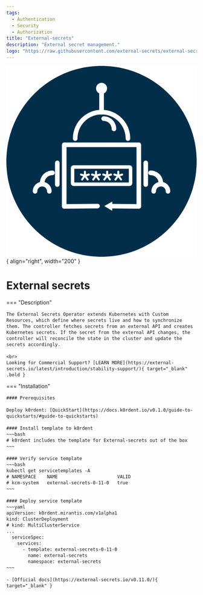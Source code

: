 ```yaml
---
tags:
  - Authentication 
  - Security 
  - Authorization
title: "External-secrets"
description: "External secret management."
logo: "https://raw.githubusercontent.com/external-secrets/external-secrets/main/assets/eso-logo-large.png"
---
```

![logo](https://raw.githubusercontent.com/external-secrets/external-secrets/main/assets/eso-logo-large.png){ align="right", width="200" }
# External secrets

=== "Description"

    The External Secrets Operator extends Kubernetes with Custom Resources, which define where secrets live and how to synchronize them. The controller fetches secrets from an external API and creates Kubernetes secrets. If the secret from the external API changes, the controller will reconcile the state in the cluster and update the secrets accordingly.

    <br>
    Looking for Commercial Support? [LEARN MORE](https://external-secrets.io/latest/introduction/stability-support/){ target="_blank" .bold }
    

=== "Installation"

    #### Prerequisites

    Deploy k0rdent: [QuickStart](https://docs.k0rdent.io/v0.1.0/guide-to-quickstarts/#guide-to-quickstarts)

    #### Install template to k0rdent
    ~~~bash
    # k0rdent includes the template for External-secrets out of the box
    ~~~

    #### Verify service template
    ~~~bash
    kubectl get servicetemplates -A
    # NAMESPACE    NAME                      VALID
    # kcm-system   external-secrets-0-11-0   true
    ~~~

    #### Deploy service template
    ~~~yaml
    apiVersion: k0rdent.mirantis.com/v1alpha1
    kind: ClusterDeployment
    # kind: MultiClusterService
    ...
      serviceSpec:
        services:
          - template: external-secrets-0-11-0
            name: external-secrets
            namespace: external-secrets
    ~~~

    - [Official docs](https://external-secrets.io/v0.11.0/){ target="_blank" }
